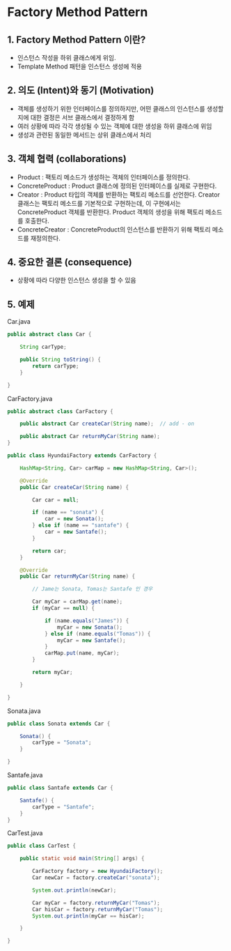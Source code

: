 # Factory Method Pattern
## 1. Factory Method Pattern 이란?
- 인스턴스 작성을 하위 클래스에게 위임.
- Template Method 패턴을 인스턴스 생성에 적용

## 2. 의도 (Intent)와 동기 (Motivation)
- 객체를 생성하기 위한 인터페이스를 정의하지만, 어떤 클래스의 인스턴스를 생성할 지에 대한 결정은
서브 클래스에서 결정하게 함
- 여러 상황에 따라 각각 생성될 수 있는 객체에 대한 생성을 하위 클래스에 위임
- 생성과 관련된 동일한 메서드는 상위 클래스에서 처리

## 3. 객체 협력 (collaborations)
- Product : 팩토리 메소드가 생성하는 객체의 인터페이스를 정의한다.
- ConcreteProduct : Product 클래스에 정의된 인터페이스를 실제로 구현한다.
- Creator : Product 타입의 객체를 반환하는 팩토리 메소드를 선언한다. Creator 클래스는 
팩토리 메소드를 기본적으로 구현하는데, 이 구현에서는 ConcreteProduct 객체를 반환한다.
Product 객체의 생성을 위해 팩토리 메소드를 호출한다.
- ConcreteCreator : ConcreteProduct의 인스턴스를 반환하기 위해 팩토리 메소드를 
재정의한다.

## 4. 중요한 결론 (consequence)
- 상황에 따라 다양한 인스턴스 생성을 할 수 있음

## 5. 예제
Car.java
```java
public abstract class Car {

	String carType;

	public String toString() {
		return carType;
	}

}
```
CarFactory.java
```java
public abstract class CarFactory {

	public abstract Car createCar(String name);  // add - on

	public abstract Car returnMyCar(String name);
}
```
```java
public class HyundaiFactory extends CarFactory {

	HashMap<String, Car> carMap = new HashMap<String, Car>();

	@Override
	public Car createCar(String name) {

		Car car = null;

		if (name == "sonata") {
			car = new Sonata();
		} else if (name == "santafe") {
			car = new Santafe();
		}

		return car;
	}

	@Override
	public Car returnMyCar(String name) {

		// Jame는 Sonata, Tomas는 Santafe 인 경우

		Car myCar = carMap.get(name);
		if (myCar == null) {

			if (name.equals("James")) {
				myCar = new Sonata();
			} else if (name.equals("Tomas")) {
				myCar = new Santafe();
			}
			carMap.put(name, myCar);
		}

		return myCar;

	}

}
```
Sonata.java
```java
public class Sonata extends Car {

	Sonata() {
		carType = "Sonata";
	}

}
```
Santafe.java
```java
public class Santafe extends Car {

	Santafe() {
		carType = "Santafe";
	}
}
```
CarTest.java
```java
public class CarTest {

	public static void main(String[] args) {

		CarFactory factory = new HyundaiFactory();
		Car newCar = factory.createCar("sonata");

		System.out.println(newCar);

		Car myCar = factory.returnMyCar("Tomas");
		Car hisCar = factory.returnMyCar("Tomas");
		System.out.println(myCar == hisCar);

	}

}
```
